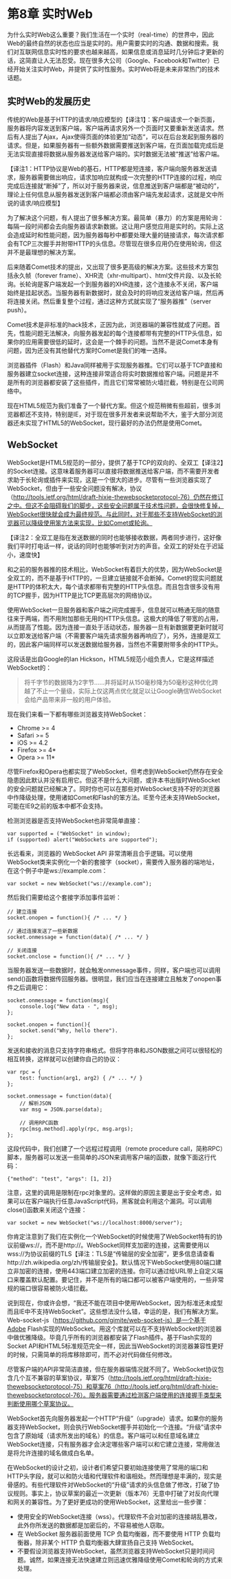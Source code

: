 # 第8章 实时Web

为什么实时Web这么重要？我们生活在一个实时（real-time）的世界中，因此Web的最终自然的状态也应当是实时的。用户需要实时的沟通、数据和搜索。我们对互联网信息实时性的要求也越来越高，如果信息或消息延时几分钟后才更新的话，这简直让人无法忍受。现在很多大公司（Google、Facebook和Twitter）已经开始关注实时Web，并提供了实时性服务。实时Web将是未来非常热门的技术话题。

## 实时Web的发展历史

传统的Web是基于HTTP的请求/响应模型的【译注1】：客户端请求一个新页面，服务器将内容发送到客户端，客户端再请求另外一个页面时又要重新发送请求。然后有人提出了Ajax，Ajax使得页面的体验更加“动态“，可以在后台发起到服务器的请求。但是，如果服务器有一些额外数据需要推送到客户端，在页面加载完成后是无法实现直接将数据从服务器发送给客户端的。实时数据无法被“推送”给客户端。

【译注1：HTTP协议是Web的基石，HTTP都是短连接，客户端向服务器发送请求，服务器需要做出响应，请求加响应就构成一次完整的HTTP连接的过程，响应完成后连接就“断掉”了，所以对于服务器来说，信息推送到客户端都是“被动的”，理论上任何信息从服务器发送到客户端都必须由客户端先发起请求，这就是文中所说的请求/响应模型】

为了解决这个问题，有人提出了很多解决方案。最简单（暴力）的方案是用轮询：每隔一段时间都会去向服务器请求新数据。这让用户感觉应用是实时的。实际上这会造成延时和性能问题，因为服务器每秒中都要处理大量的链接请求，每次请求都会有TCP三次握手并附带HTTP的头信息。尽管现在很多应用仍在使用轮询，但这并不是最理想的解决方案。

后来随着Comet技术的提出，又出现了很多更高级的解决方案。这些技术方案包括永久帧（forever frame）、XHR流（xhr-multipart）、html文件片段、以及长轮询。长轮询是客户端发起一个到服务器的XHR连接，这个连接永不关闭，客户端始终是挂起状态。当服务器有新数据时，就会及时的将响应发送给客户端，然后再将连接关闭。然后重复整个过程，通过这种方式就实现了“服务器推”（server push）。

Comet技术是非标准的hack技术，正因为此，浏览器端的兼容性就成了问题。首先，性能问题无法解决，向服务器发起的每个连接都带有完整的HTTP头信息，如果你的应用需要很低的延时，这会是一个棘手的问题。当然不是说Comet本身有问题，因为还没有其他替代方案时Comet是我们的唯一选择。

浏览器插件（Flash）和Java同样被用于实现服务器推。它们可以基于TCP直接和服务器建立socket连接，这种连接非常适合将实时数据推给客户端。问题是并不是所有的浏览器都安装了这些插件，而且它们常常被防火墙拦截，特别是在公司网络中。

现在HTML5规范为我们准备了一个替代方案。但这个规范稍微有些超前，很多浏览器都还不支持，特别是IE，对于现在很多开发者来说帮助不大，鉴于大部分浏览器还未实现了HTML5的WebSocket，现行最好的办法仍然是使用Comet。

## WebSocket

WebSocket是HTML5规范的一部分，提供了基于TCP的双向的、全双工【译注2】的Socket连接。这意味着服务器可以直接将数据推送给客户端，而不需要开发者求助于长轮询或插件来实现，这是一个很大的进步。尽管有一些浏览器实现了WebSocket，但由于一些安全问题没有解决，协议（http://tools.ietf.org/html/draft-hixie-thewebsocketprotocol-76）仍然在修订之中。但这不会阻碍我们的脚步，这些安全问题属于技术性问题，会很快修复掉，WebSocket很快就会成为最终规范。与此同时，对于那些不支持WebSocket的浏览器可以降级使用笨方法来实现，比如Comet或轮询。

【译注2：全双工是指在发送数据的同时也能够接收数据，两者同步进行，这好像我们平时打电话一样，说话的同时也能够听到对方的声音。全双工的好处在于迟延小，速度快】

和之前的服务器推的技术相比，WebSocket有着巨大的优势，因为WebSocket是全双工的，而不是基于HTTP的，一旦建立链接就不会断掉。Comet的现实问题就是HTTP的体积太大，每个请求都带有完整的HTTP头信息。而且包含很多没有用的TCP握手，因为HTTP是比TCP更高层次的网络协议。

使用WebSocket一旦服务器和客户端之间完成握手，信息就可以畅通无阻的随意往来于两端，而不用附加那些无用的HTTP头信息。这极大的降低了带宽的占用，从而提高了性能。因为连接一直处于活动状态，服务器一旦有新数据要更新时就可以立即发送给客户端（不需要客户端先请求服务器再响应了），另外，连接是双工的，因此客户端同样可以发送数据给服务器，当然也不需要附带多余的HTTP头。

这段话是出自Google的Ian Hickson，HTML5规范小组负责人，它是这样描述WebSocket的：

> 将千字节的数据降为2字节……并将延时从150毫秒降为50毫秒这种优化跨越了不止一个量级，实际上仅这两点优化就足以让Google确信WebSocket会给产品带来非一般的用户体验。

现在我们来看一下都有哪些浏览器支持WebSocket：

- Chrome >= 4
- Safari >= 5
- iOS >= 4.2
- Firefox >= 4*
- Opera >= 11*

尽管Firefox和Opera也都实现了WebSocket，但考虑到WebSocket仍然存在安全隐患因此默认并没有启用它。但这不是什么大问题，或许本书出版时WebSocket的安全问题就已经解决了。同时你也可以在那些对WebSocket支持不好的浏览器中作降级处理，使用诸如Comet和Flash的笨方法。IE至今还未支持WebSocket，可能在IE9之前的版本中都不会支持。

检测浏览器是否支持WebSocket也非常简单直接：

	var supported = ("WebSocket" in window);
	if (supported) alert("WebSockets are supported");

长远看来，浏览器的 WebSocket API 非常清晰且合乎逻辑。可以使用WebSocket类来实例化一个新的套接字（socket），需要传入服务器的端地址，在这个例子中是ws://example.com：

	var socket = new WebSocket("ws://example.com");

然后我们需要给这个套接字添加事件监听：

	// 建立连接
	socket.onopen = function(){ /* ... */ }

	// 通过连接发送了一些新数据
	socket.onmessage = function(data){ /* ... */ }

	// 关闭连接
	socket.onclose = function(){ /* ... */ }

当服务器发送一些数据时，就会触发onmessage事件，同样，客户端也可以调用send()函数将数据传回服务器。很明显，我们应当在连接建立且触发了onopen事件之后调用它：

	socket.onmessage = function(msg){
		console.log("New data - ", msg);
	};

	socket.onopen = function(){
		socket.send("Why, hello there").
	};

发送和接收的消息只支持字符串格式。但将字符串和JSON数据之间可以很轻松的相互转换，这样就可以创建你自己的协议：

	var rpc = {
		test: function(arg1, arg2) { /* ... */ }
	};

	socket.onmessage = function(data){
		// 解析JSON
		var msg = JSON.parse(data);

		// 调用RPC函数
		rpc[msg.method].apply(rpc, msg.args);
	};

这段代码中，我们创建了一个远程过程调用（remote procedure call，简称RPC）脚本，服务器可以发送一些简单的JSON来调用客户端的函数，就像下面这行代码：

	{"method": "test", "args": [1, 2]}

注意，这里的调用是限制在rpc对象里的。这样做的原因主要是出于安全考虑，如果可以在客户端执行任意JavaScript代码，黑客就会利用这个漏洞。可以调用close()函数来关闭这个连接：

	var socket = new WebSocket("ws://localhost:8000/server");

你肯定注意到了我们在实例化一个WebSocket的时候使用了WebSocket特有的协议前缀ws://，而不是http://。WebSocket同样支加密的连接，这需要使用以wss://为协议前缀的TLS【译注：TLS是“传输层的安全加密”，更多信息请查看http://zh.wikipedia.org/zh/传输层安全】。默认情况下WebSocket使用80端口建立非加密的连接，使用443端口建立加密的连接。你可以通过给URL带上自定义端口来覆盖默认配置。要记住，并不是所有的端口都可以被客户端使用的，一些非常规的端口很容易被防火墙拦截。

说到现在，你或许会想，“我还不能在项目中使用WebSocket，因为标准还未成型而且IE中不支持WebSocket”。这些想法没什么错，幸运的是，我们有解决方案。Web-socket-js（https://github.com/gimite/web-socket-js）是一个基于Adobe Flash实现的WebSocket。用这个库就可以在不支持WebSocket的浏览器中做优雅降级。毕竟几乎所有的浏览器都安装了Flash插件。基于Flash实现的Socket API和HTML5标准规范完全一样，因此当WebSocket的浏览器兼容性更好的时候，只需简单的将库移除即可，而不必对代码做任何修改。

尽管客户端的API非常简洁直接，但在服务器端情况就不同了。WebSocket协议包含几个互不兼容的草案协议，草案75（http://tools.ietf.org/html/draft-hixie-thewebsocketprotocol-75）和草案76（http://tools.ietf.org/html/draft-hixie-thewebsocketprotocol-76）。服务器需要通过检测客户端使用的连接握手类型来判断使用哪个草案协议。

WebSocket首先向服务器发起一个HTTP“升级”（upgrade）请求。如果你的服务器支持WebSocket，则会执行WebSocket握手并初始化一个连接。“升级”请求中包含了原始域（请求所发出的域名）的信息。客户端可以和任意域名建立WebSocket连接，只有服务器才会决定哪些客户端可以和它建立连接，常用做法是将允许连接的域名做成白名单。

在WebSocket的设计之初，设计者们希望只要初始连接使用了常用的端口和HTTP头字段，就可以和防火墙和代理软件和谐相处。然而理想是丰满的，现实是骨感的。有些代理软件对WebSocket的“升级”请求的头信息做了修改，打破了协议规则。事实上，协议草案的最近一次更新（版本76）无意中打破了对反向代理和网关的兼容性。为了更好更成功的使用WebSocket，这里给出一些步骤：

- 使用安全的WebSocket连接（wss）。代理软件不会对加密的连接胡乱篡改，此外你所发送的数据都是加密后的，不容易被他人窃取。
- 在 WebSocket 服务器前面使用 TCP 负载均衡器，而不要使用 HTTP 负载均衡器，除非某个 HTTP 负载均衡器大肆宣扬自己支持 WebSocket。
- 不要假设浏览器支持WebSocket，虽然浏览器支持WebSocket只是时间问题。诚然，如果连接无法快速建立则迅速优雅降级使用Comet和轮询的方式来处理。






